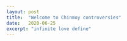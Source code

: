 ```yaml
---
layout: post
title:  "Welcome to Chinmoy controversies"
date:   2020-06-25
excerpt: "infinite love define"
---
```

